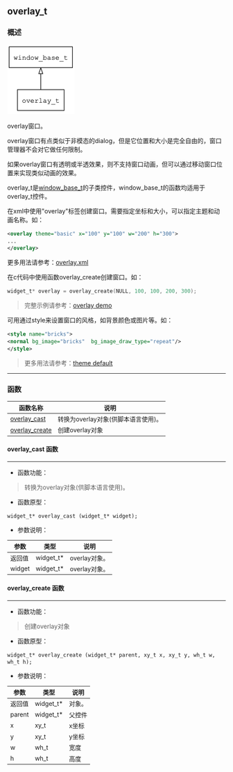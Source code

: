 ## overlay\_t
### 概述
![image](images/overlay_t_0.png)

overlay窗口。

overlay窗口有点类似于非模态的dialog，但是它位置和大小是完全自由的，窗口管理器不会对它做任何限制。

如果overlay窗口有透明或半透效果，则不支持窗口动画，但可以通过移动窗口位置来实现类似动画的效果。

overlay\_t是[window\_base\_t](window_base_t.md)的子类控件，window\_base\_t的函数均适用于overlay\_t控件。

在xml中使用"overlay"标签创建窗口。需要指定坐标和大小，可以指定主题和动画名称。如：

```xml
<overlay theme="basic" x="100" y="100" w="200" h="300">
...
</overlay>
```

>
更多用法请参考：[overlay.xml](https://github.com/zlgopen/awtk/blob/master/demos/assets/default/raw/ui/)

在c代码中使用函数overlay\_create创建窗口。如：

```c
widget_t* overlay = overlay_create(NULL, 100, 100, 200, 300);
```

> 完整示例请参考：[overlay
demo](https://github.com/zlgopen/awtk-c-demos/blob/master/demos/)

可用通过style来设置窗口的风格，如背景颜色或图片等。如：

```xml
<style name="bricks">
<normal bg_image="bricks"  bg_image_draw_type="repeat"/>
</style>
```

> 更多用法请参考：[theme
default](https://github.com/zlgopen/awtk/blob/master/demos/assets/default/raw/styles/default.xml#L0)
----------------------------------
### 函数
<p id="overlay_t_methods">

| 函数名称 | 说明 | 
| -------- | ------------ | 
| <a href="#overlay_t_overlay_cast">overlay\_cast</a> | 转换为overlay对象(供脚本语言使用)。 |
| <a href="#overlay_t_overlay_create">overlay\_create</a> | 创建overlay对象 |
#### overlay\_cast 函数
-----------------------

* 函数功能：

> <p id="overlay_t_overlay_cast">转换为overlay对象(供脚本语言使用)。

* 函数原型：

```
widget_t* overlay_cast (widget_t* widget);
```

* 参数说明：

| 参数 | 类型 | 说明 |
| -------- | ----- | --------- |
| 返回值 | widget\_t* | overlay对象。 |
| widget | widget\_t* | overlay对象。 |
#### overlay\_create 函数
-----------------------

* 函数功能：

> <p id="overlay_t_overlay_create">创建overlay对象

* 函数原型：

```
widget_t* overlay_create (widget_t* parent, xy_t x, xy_t y, wh_t w, wh_t h);
```

* 参数说明：

| 参数 | 类型 | 说明 |
| -------- | ----- | --------- |
| 返回值 | widget\_t* | 对象。 |
| parent | widget\_t* | 父控件 |
| x | xy\_t | x坐标 |
| y | xy\_t | y坐标 |
| w | wh\_t | 宽度 |
| h | wh\_t | 高度 |
